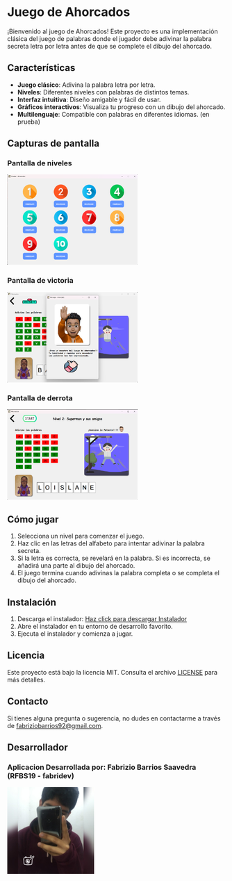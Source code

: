 # Juego de Ahorcados

¡Bienvenido al juego de Ahorcados! Este proyecto es una implementación clásica del juego de palabras donde el jugador debe adivinar la palabra secreta letra por letra antes de que se complete el dibujo del ahorcado.

## Características

- **Juego clásico**: Adivina la palabra letra por letra.
- **Niveles**: Diferentes niveles con palabras de distintos temas.
- **Interfaz intuitiva**: Diseño amigable y fácil de usar.
- **Gráficos interactivos**: Visualiza tu progreso con un dibujo del ahorcado.
- **Multilenguaje**: Compatible con palabras en diferentes idiomas. (en prueba)

## Capturas de pantalla

### Pantalla de niveles
<img src="readme/niveles.png" alt="Pantalla de juego" width="300"/>

### Pantalla de victoria
<img src="readme/nivel1.png" alt="Pantalla de victoria" width="300"/>

### Pantalla de derrota
<img src="readme/nivel2.png" alt="Pantalla de derrota" width="300"/>

## Cómo jugar

1. Selecciona un nivel para comenzar el juego.
2. Haz clic en las letras del alfabeto para intentar adivinar la palabra secreta.
3. Si la letra es correcta, se revelará en la palabra. Si es incorrecta, se añadirá una parte al dibujo del ahorcado.
4. El juego termina cuando adivinas la palabra completa o se completa el dibujo del ahorcado.

## Instalación

1. Descarga el instalador: [Haz click para descargar Instalador](https://github.com/RFBS23/Ahorcados/releases/download/1.0.0/Ahorcados.-.FabriDev.msi)
2. Abre el instalador en tu entorno de desarrollo favorito.
3. Ejecuta el instalador y comienza a jugar.

## Licencia

Este proyecto está bajo la licencia MIT. Consulta el archivo [LICENSE](LICENSE.txt) para más detalles.

## Contacto

Si tienes alguna pregunta o sugerencia, no dudes en contactarme a través de [fabriziobarrios92@gmail.com](mailto:fabriziobarrios92@gmail.com).


## Desarrollador

<h3><b>Aplicacion Desarrollada por:</b> Fabrizio Barrios Saavedra (RFBS19 - fabridev)</h3>
<img src="readme/foter.jpg" width="200" alt="avatar">